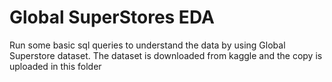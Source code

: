 # Global SuperStores EDA

Run some basic sql queries to understand the data by using Global Superstore dataset. The dataset is downloaded from kaggle and the copy is uploaded in this folder
